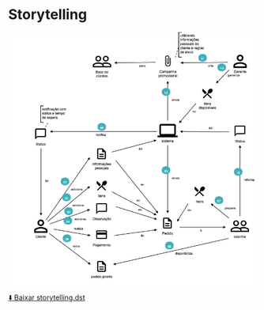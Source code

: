 # Storytelling

![Diagrama de Storytelling](diagrams/storytelling.png)

[⬇️ Baixar storytelling.dst](dst/storytelling.dst)
